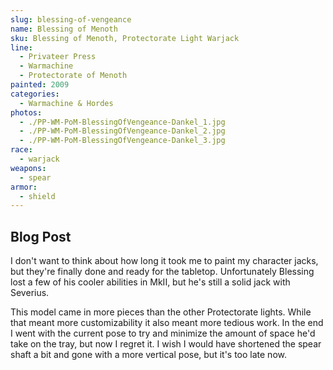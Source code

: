 ```yaml
---
slug: blessing-of-vengeance
name: Blessing of Menoth
sku: Blessing of Menoth, Protectorate Light Warjack
line:
  - Privateer Press
  - Warmachine
  - Protectorate of Menoth
painted: 2009
categories:
  - Warmachine & Hordes
photos:
  - ./PP-WM-PoM-BlessingOfVengeance-Dankel_1.jpg
  - ./PP-WM-PoM-BlessingOfVengeance-Dankel_2.jpg
  - ./PP-WM-PoM-BlessingOfVengeance-Dankel_3.jpg
race:
  - warjack
weapons:
  - spear
armor:
  - shield
---
```


## Blog Post

I don't want to think about how long it took me to paint my character jacks, but they're finally done and ready for the tabletop. Unfortunately Blessing lost a few of his cooler abilities in MkII, but he's still a solid jack with Severius.

This model came in more pieces than the other Protectorate lights. While that meant more customizability it also meant more tedious work. In the end I went with the current pose to try and minimize the amount of space he'd take on the tray, but now I regret it. I wish I would have shortened the spear shaft a bit and gone with a more vertical pose, but it's too late now.
